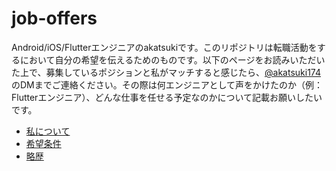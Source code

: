 # job-offers
Android/iOS/Flutterエンジニアのakatsukiです。このリポジトリは転職活動をするにおいて自分の希望を伝えるためのものです。以下のページをお読みいただいた上で、募集しているポジションと私がマッチすると感じたら、[@akatsuki174](https://twitter.com/akatsuki174)のDMまでご連絡ください。その際は何エンジニアとして声をかけたのか（例：Flutterエンジニア）、どんな仕事を任せる予定なのかについて記載お願いしたいです。

* [私について](https://github.com/akatsuki174/job-offers/blob/main/files/about_me.md)
* [希望条件](https://github.com/akatsuki174/job-offers/blob/main/files/preferred_conditions.md)
* [略歴](https://github.com/akatsuki174/job-offers/blob/main/files/work_experience.md)
